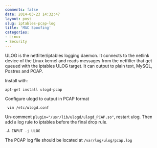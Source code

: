 ```yaml
---
comments: false
date: 2014-03-23 14:32:47
layout: post
slug: iptables-pcap-log
title: 'MAC Spoofing'
categories:
- Linux
- Security
---
```


ULOG is the netfilter/iptables logging daemon.  It connects to the netlink device of the Linux kernel and reads messages from the netfilter that get queued with the iptables ULOG target. It can output to plain text, MySQL, Postres and PCAP.

Install with:

    apt-get install ulogd-pcap 
    
Configure ulogd to output in PCAP format

     vim /etc/ulogd.conf
     
Un-comment `plugin="/usr/lib/ulogd/ulogd_PCAP.so"`, restart ulog. Then add a log rule to iptables before the final drop rule.

    -A INPUT -j ULOG
    
The PCAP log file should be located at `/var/log/ulog/pcap.log`
